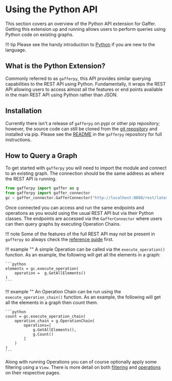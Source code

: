 # Using the Python API

This section covers an overview of the Python API extension for Gaffer.
Getting this extension up and running allows users to perform queries using Python code on existing graphs.

!!! tip
    Please see the handy introduction to [Python](../gaffer-basics/what-is-python.md)
    if you are new to the language.

## What is the Python Extension?

Commonly referred to as `gafferpy`, this API provides
similar querying capabilities to the REST API using Python. Fundamentally, it
wraps the REST API allowing users to access almost all the features or end
points available in the main REST API using Python rather than JSON.

## Installation

Currently there isn't a release of `gafferpy` on pypi or other pip repository;
however, the source code can still be cloned from the [git repository](https://github.com/gchq/gafferpy/tree/main)
and installed via pip. Please see the [README](https://github.com/gchq/Gafferpy#readme) in the `gafferpy` repository for
full instructions.

## How to Query a Graph

To get started with `gafferpy` you will need to import the module and connect to
an existing graph. The connection should be the same address as where the REST
API is running.

```python
from gafferpy import gaffer as g
from gafferpy import gaffer_connector
gc = gaffer_connector.GafferConnector("http://localhost:8080/rest/latest")
```

Once connected you can access and run the same endpoints and operations as you
would using the usual REST API but via their Python classes. The endpoints are
accessed via the `GafferConnector` where users can then query graphs by executing Operation Chains.

!!! note
    Some of the features of the full REST API may not be present in
    `gafferpy` so always check the [reference guide](../../reference/intro.md)
    first.

!!! example ""
    A simple Operation can be called via the `execute_operation()` function. As
    an example, the following will get all the elements in a graph:

    ```python
    elements = gc.execute_operation(
        operation =  g.GetAllElements()
    )
    ```

!!! example ""
    An Operation Chain can be run using the `execute_operation_chain()` function.
    As an example, the following will get all the elements in a graph then
    count them.

    ```python
    count = gc.execute_operation_chain(
        operation_chain = g.OperationChain(
            operations=[
                g.GetAllElements(),
                g.Count()
            ]
        )
    )
    ```

Along with running Operations you can of course optionally apply some filtering
using a `View`. There is more detail on both [filtering](../query/gaffer-syntax/filtering.md)
and [operations](../query/gaffer-syntax/operations.md) on their respective pages.
